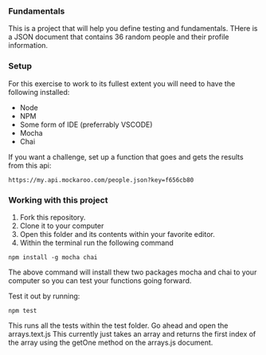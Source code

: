 ### Fundamentals

This is a project that will help you define testing and fundamentals. THere is a JSON document that contains 36 random people and their profile information.

### Setup

For this exercise to work to its fullest extent you will need to have the following installed:

- Node
- NPM
- Some form of IDE (preferrably VSCODE)
- Mocha
- Chai

If you want a challenge, set up a function that goes and gets the results from this api:

```
https://my.api.mockaroo.com/people.json?key=f656cb80
```

### Working with this project
1. Fork this repository.
2. Clone it to your computer
3. Open this folder and its contents within your favorite editor.
4. Within the terminal run the following command

```
npm install -g mocha chai
```

The above command will install thew two packages mocha and chai to your computer so you can test your functions going forward.

Test it out by running:

```
npm test
```

This runs all the tests within the test folder. Go ahead and open the arrays.text.js
This currently just takes an array and returns the first index of the array using the getOne method on the arrays.js document.
